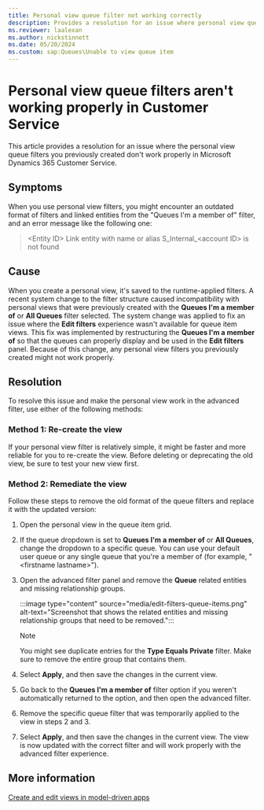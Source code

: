 ```yaml
---
title: Personal view queue filter not working correctly
description: Provides a resolution for an issue where personal view queue filters aren't working properly in Customer Service.
ms.reviewer: laalexan
ms.author: nickstinnett
ms.date: 05/20/2024
ms.custom: sap:Queues\Unable to view queue item
---
```

# Personal view queue filters aren't working properly in Customer Service

This article provides a resolution for an issue where the personal view queue filters you previously created don't work properly in Microsoft Dynamics 365 Customer Service.

## Symptoms

When you use personal view filters, you might encounter an outdated format of filters and linked entities from the "Queues I'm a member of" filter, and an error message like the following one:

> \<Entity ID> Link entity with name or alias S_Internal_\<account ID> is not found

## Cause

When you create a personal view, it's saved to the runtime-applied filters. A recent system change to the filter structure caused incompatibility with personal views that were previously created with the **Queues I'm a member of** or **All Queues** filter selected. The system change was applied to fix an issue where the **Edit filters** experience wasn't available for queue item views. This fix was implemented by restructuring the **Queues I'm a member of** so that the queues can properly display and be used in the **Edit filters** panel. Because of this change, any personal view filters you previously created might not work properly.

## Resolution

To resolve this issue and make the personal view work in the advanced filter, use either of the following methods:

### Method 1: Re-create the view

If your personal view filter is relatively simple, it might be faster and more reliable for you to re-create the view. Before deleting or deprecating the old view, be sure to test your new view first.

### Method 2: Remediate the view

Follow these steps to remove the old format of the queue filters and replace it with the updated version:

1. Open the personal view in the queue item grid.

1. If the queue dropdown is set to **Queues I'm a member of** or **All Queues**,  change the dropdown to a specific queue. You can use your default user queue or any single queue that you're a member of (for example, "\<firstname lastname>").

1. Open the advanced filter panel and remove the **Queue** related entities and missing relationship groups.

   :::image type="content" source="media/edit-filters-queue-items.png" alt-text="Screenshot that shows the related entities and missing relationship groups that need to be removed.":::

   > [!NOTE]
   > You might see duplicate entries for the **Type Equals Private** filter. Make sure to remove the entire group that contains them.

1. Select **Apply**, and then save the changes in the current view.

1. Go back to the **Queues I'm a member of** filter option if you weren't automatically returned to the option, and then open the advanced filter.

1. Remove the specific queue filter that was temporarily applied to the view in steps 2 and 3.

1. Select **Apply**, and then save the changes in the current view. The view is now updated with the correct filter and will work properly with the advanced filter experience.

## More information

[Create and edit views in model-driven apps](/power-apps/maker/model-driven-apps/create-edit-views-app-designer)
